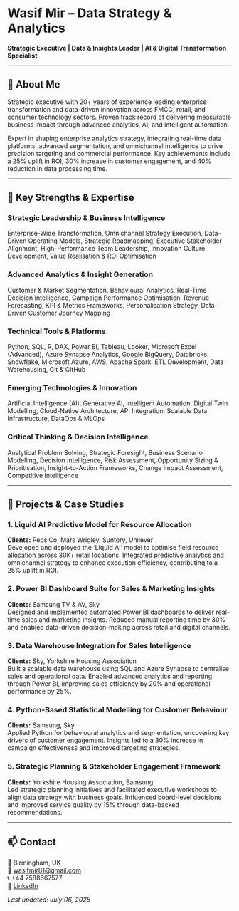 # Wasif Mir – Data Strategy & Analytics

**Strategic Executive | Data & Insights Leader | AI & Digital Transformation Specialist**

---

## 📌 About Me

Strategic executive with 20+ years of experience leading enterprise transformation and data-driven innovation across FMCG, retail, and consumer technology sectors. Proven track record of delivering measurable business impact through advanced analytics, AI, and intelligent automation.

Expert in shaping enterprise analytics strategy, integrating real-time data platforms, advanced segmentation, and omnichannel intelligence to drive precision targeting and commercial performance. Key achievements include a 25% uplift in ROI, 30% increase in customer engagement, and 40% reduction in data processing time.

---

## 🧠 Key Strengths & Expertise

### Strategic Leadership & Business Intelligence
Enterprise-Wide Transformation, Omnichannel Strategy Execution, Data-Driven Operating Models, Strategic Roadmapping, Executive Stakeholder Alignment, High-Performance Team Leadership, Innovation Culture Development, Value Realisation & ROI Optimisation

### Advanced Analytics & Insight Generation
Customer & Market Segmentation, Behavioural Analytics, Real-Time Decision Intelligence, Campaign Performance Optimisation, Revenue Forecasting, KPI & Metrics Frameworks, Personalisation Strategy, Data-Driven Customer Journey Mapping

### Technical Tools & Platforms
Python, SQL, R, DAX, Power BI, Tableau, Looker, Microsoft Excel (Advanced), Azure Synapse Analytics, Google BigQuery, Databricks, Snowflake, Microsoft Azure, AWS, Apache Spark, ETL Development, Data Warehousing, Git & GitHub

### Emerging Technologies & Innovation
Artificial Intelligence (AI), Generative AI, Intelligent Automation, Digital Twin Modelling, Cloud-Native Architecture, API Integration, Scalable Data Infrastructure, DataOps & MLOps

### Critical Thinking & Decision Intelligence
Analytical Problem Solving, Strategic Foresight, Business Scenario Modelling, Decision Intelligence, Risk Assessment, Opportunity Sizing & Prioritisation, Insight-to-Action Frameworks, Change Impact Assessment, Competitive Intelligence

---

## 🚀 Projects & Case Studies

### 1. Liquid AI Predictive Model for Resource Allocation
**Clients:** PepsiCo, Mars Wrigley, Suntory, Unilever  
Developed and deployed the ‘Liquid AI’ model to optimise field resource allocation across 30K+ retail locations. Integrated predictive analytics and omnichannel strategy to enhance execution efficiency, contributing to a 25% uplift in ROI.

### 2. Power BI Dashboard Suite for Sales & Marketing Insights
**Clients:** Samsung TV & AV, Sky  
Designed and implemented automated Power BI dashboards to deliver real-time sales and marketing insights. Reduced manual reporting time by 30% and enabled data-driven decision-making across retail and digital channels.

### 3. Data Warehouse Integration for Sales Intelligence
**Clients:** Sky, Yorkshire Housing Association  
Built a scalable data warehouse using SQL and Azure Synapse to centralise sales and operational data. Enabled advanced analytics and reporting through Power BI, improving sales efficiency by 20% and operational performance by 25%.

### 4. Python-Based Statistical Modelling for Customer Behaviour
**Clients:** Samsung, Sky  
Applied Python for behavioural analytics and segmentation, uncovering key drivers of customer engagement. Insights led to a 30% increase in campaign effectiveness and improved targeting strategies.

### 5. Strategic Planning & Stakeholder Engagement Framework
**Clients:** Yorkshire Housing Association, Samsung  
Led strategic planning initiatives and facilitated executive workshops to align data strategy with business goals. Influenced board-level decisions and improved service quality by 15% through data-backed recommendations.

---

## 📫 Contact

📍 Birmingham, UK  
📧 wasifmir81@gmail.com  
📞 +44 7588667577  
🔗 [LinkedIn](https://www.linkedin.com)

_Last updated: July 06, 2025_
